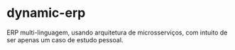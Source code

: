 # dynamic-erp
ERP multi-linguagem, usando arquitetura de microsserviços, com intuito de ser apenas um caso de estudo pessoal.
